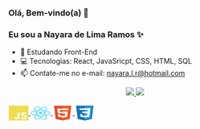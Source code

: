 ### Olá, Bem-vindo(a) 👋
### Eu sou a Nayara de Lima Ramos ✨

- 🌱 Estudando Front-End
- 💻 Tecnologias: React, JavaSricpt, CSS, HTML, SQL
- 📫 Contate-me no e-mail: nayara.l.r@hotmail.com

<div align="center">
  <a href="https://github.com/Nayaralimar">
  <img height="180em" src="https://github-readme-stats.vercel.app/api?username=Nayaralimar&show_icons=true&theme=dracula&include_all_commits=true&count_private=true"/>
  <img height="180em" src="https://github-readme-stats.vercel.app/api/top-langs/?username=Nayaralimar&layout=compact&langs_count=7&theme=dracula"/>
</div>
  
 <div style="display: inline_block"><br>
  <img align="center" alt="Nay-Js" height="30" width="40" src="https://raw.githubusercontent.com/devicons/devicon/master/icons/javascript/javascript-plain.svg">
  <img align="center" alt="Nay-React" height="30" width="40" src="https://raw.githubusercontent.com/devicons/devicon/master/icons/react/react-original.svg">
  <img align="center" alt="Nay-HTML" height="30" width="40" src="https://raw.githubusercontent.com/devicons/devicon/master/icons/html5/html5-original.svg">
  <img align="center" alt="Nay-CSS" height="30" width="40" src="https://raw.githubusercontent.com/devicons/devicon/master/icons/css3/css3-original.svg">
</div>

